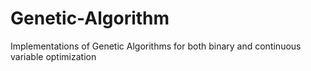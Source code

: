 # Genetic-Algorithm
Implementations of Genetic Algorithms for both binary and continuous variable optimization
